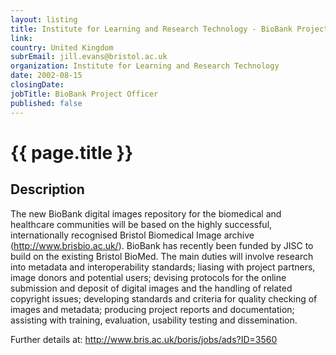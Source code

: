 ```yaml
---
layout: listing
title: Institute for Learning and Research Technology - BioBank Project Officer
link:
country: United Kingdom
subrEmail: jill.evans@bristol.ac.uk
organization: Institute for Learning and Research Technology 
date: 2002-08-15
closingDate: 
jobTitle: BioBank Project Officer
published: false
---
```



# {{ page.title }}

## Description


<p>The new BioBank digital images repository for the biomedical and healthcare communities will be based on the highly successful, internationally recognised Bristol Biomedical Image archive (<a href="http://www.brisbio.ac.uk/">http://www.brisbio.ac.uk/</a>). BioBank has recently been funded by JISC to build on the existing Bristol BioMed. The main duties will involve research into metadata and interoperability standards; liasing with project partners, image donors and potential users; devising protocols for the online submission and deposit of digital images and the handling of related copyright issues; developing standards and criteria for quality checking of images and metadata; producing project reports and documentation; assisting with training, evaluation, usability testing and dissemination.</p>

<p>Further details at: <a href="http://www.bris.ac.uk/boris/jobs/ads?ID=3560">http://www.bris.ac.uk/boris/jobs/ads?ID=3560</a></p>

